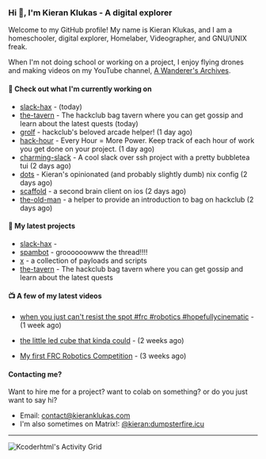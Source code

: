 ### Hi 👋, I'm Kieran Klukas - A digital explorer 

Welcome to my GitHub profile! My name is Kieran Klukas, and I am a homeschooler, digital explorer, Homelaber, Videographer, and GNU/UNIX freak.

When I'm not doing school or working on a project, I enjoy flying drones and making videos on my YouTube channel, [A Wanderer's Archives](https://youtube.com/@wanderer.archives).

#### 👷 Check out what I'm currently working on

- [slack-hax](https://github.com/kcoderhtml/slack-hax) -  (today)
- [the-tavern](https://github.com/kcoderhtml/the-tavern) - The hackclub bag tavern where you can get gossip and learn about the latest quests (today)
- [grolf](https://github.com/kcoderhtml/grolf) - hackclub's beloved arcade helper! (1 day ago)
- [hack-hour](https://github.com/hackclub/hack-hour) - Every Hour = More Power. Keep track of each hour of work you get done on your project. (1 day ago)
- [charming-slack](https://github.com/kcoderhtml/charming-slack) - A cool slack over ssh project with a pretty bubbletea tui (2 days ago)
- [dots](https://github.com/kcoderhtml/dots) - Kieran's opinionated (and probably slightly dumb) nix config (2 days ago)
- [scaffold](https://github.com/kcoderhtml/scaffold) - a second brain client on ios (2 days ago)
- [the-old-man](https://github.com/kcoderhtml/the-old-man) - a helper to provide an introduction to bag on hackclub (2 days ago)

#### 🌱 My latest projects

- [slack-hax](https://github.com/kcoderhtml/slack-hax) - 
- [spambot](https://github.com/kcoderhtml/spambot) - groooooowww the thread!!!!
- [x](https://github.com/kcoderhtml/x) - a collection of payloads and scripts
- [the-tavern](https://github.com/kcoderhtml/the-tavern) - The hackclub bag tavern where you can get gossip and learn about the latest quests

#### 📺 A few of my latest videos

- [when you just can't resist the spot #frc #robotics #hopefullycinematic](https://www.youtube.com/watch?v=Y7SZ_TDleGM) - (1 week ago)

- [the little led cube that kinda could](https://www.youtube.com/watch?v=um7v7Y04vGw) - (2 weeks ago)

- [My first FRC Robotics Competition](https://www.youtube.com/watch?v=w_o2-eqkbCk) - (3 weeks ago)



#### Contacting me?

Want to hire me for a project? want to colab on something? or do you just want to say hi?

- Email: [contact@kieranklukas.com](mailto:contact@kieranklukas.com)
- I'm also sometimes on Matrix!: [@kieran:dumpsterfire.icu](https://matrix.to/#/@kieran.matrix.dumpsterfire.icu)

---

![Kcoderhtml's Activity Grid](https://raw.githubusercontent.com/kcoderhtml/kcoderhtml/output/github-contribution-grid-snake.svg)
